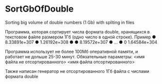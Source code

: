 # SortGbOfDouble
Sorting big volume of double numbers (1 Gb) with spliting in files

Программа, которая сортирует числа формата double, хранящихся в текстовом файле размером 1Гб (одно число в одной строке).
Пример
● 8.33891e+307
● 1.26192e+308
●
● 8.19572e+307
● ...
● 0
1.64584e+304

Программа использует не более 100Мб оперативной памяти, и работает не дольше 25-30 минут.
Обязательные параметры: <имя файла не отсортированного> <имя файла отсортированного>

Также написан генератор не отсортированного 1Гб файла с числами формата double
